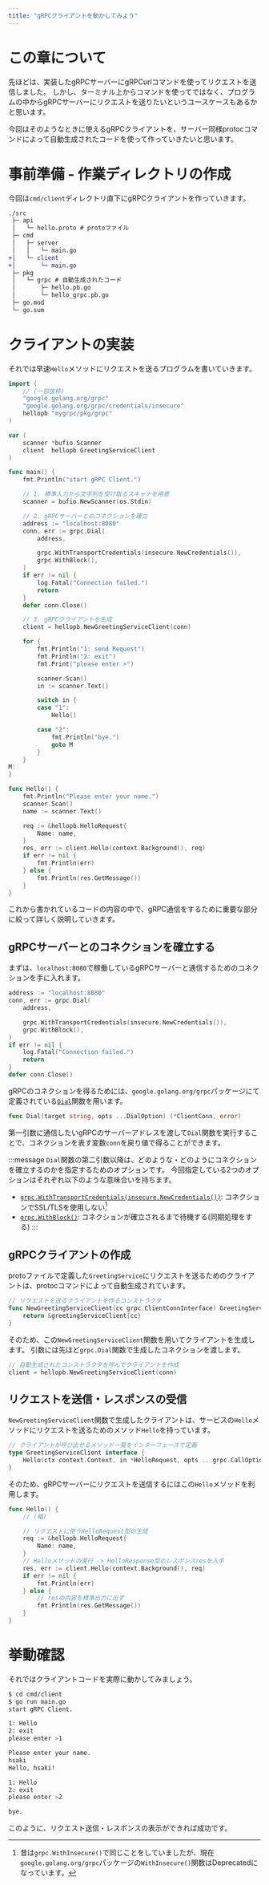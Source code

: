 ```yaml
---
title: "gRPCクライアントを動かしてみよう"
---
```

# この章について
先ほどは、実装したgRPCサーバーにgRPCurlコマンドを使ってリクエストを送信しました。
しかし、ターミナル上からコマンドを使ってではなく、プログラムの中からgRPCサーバーにリクエストを送りたいというユースケースもあるかと思います。

今回はそのようなときに使えるgRPCクライアントを、サーバー同様protocコマンドによって自動生成されたコードを使って作っていきたいと思います。

# 事前準備 - 作業ディレクトリの作成
今回は`cmd/client`ディレクトリ直下にgRPCクライアントを作っていきます。
```diff
./src
 ├─ api
 │   └─ hello.proto # protoファイル
 ├─ cmd
 │   ├─ server
 │   │   └─ main.go
+│   └─ client
+│       └─ main.go
 ├─ pkg
 │   └─ grpc # 自動生成されたコード
 │       ├─ hello.pb.go
 │       └─ hello_grpc.pb.go
 ├─ go.mod
 └─ go.sum
```






# クライアントの実装
それでは早速`Hello`メソッドにリクエストを送るプログラムを書いていきます。
```go:cmd/client/main.go
import (
	// (一部抜粋)
	"google.golang.org/grpc"
	"google.golang.org/grpc/credentials/insecure"
	hellopb "mygrpc/pkg/grpc"
)

var (
	scanner *bufio.Scanner
	client  hellopb.GreetingServiceClient
)

func main() {
	fmt.Println("start gRPC Client.")

	// 1. 標準入力から文字列を受け取るスキャナを用意
	scanner = bufio.NewScanner(os.Stdin)

	// 2. gRPCサーバーとのコネクションを確立
	address := "localhost:8080"
	conn, err := grpc.Dial(
		address,

		grpc.WithTransportCredentials(insecure.NewCredentials()),
		grpc.WithBlock(),
	)
	if err != nil {
		log.Fatal("Connection failed.")
		return
	}
	defer conn.Close()

	// 3. gRPCクライアントを生成
	client = hellopb.NewGreetingServiceClient(conn)

	for {
		fmt.Println("1: send Request")
		fmt.Println("2: exit")
		fmt.Print("please enter >")

		scanner.Scan()
		in := scanner.Text()

		switch in {
		case "1":
			Hello()

		case "2":
			fmt.Println("bye.")
			goto M
		}
	}
M:
}

func Hello() {
	fmt.Println("Please enter your name.")
	scanner.Scan()
	name := scanner.Text()

	req := &hellopb.HelloRequest{
		Name: name,
	}
	res, err := client.Hello(context.Background(), req)
	if err != nil {
		fmt.Println(err)
	} else {
		fmt.Println(res.GetMessage())
	}
}
```
これから書かれているコードの内容の中で、gRPC通信をするために重要な部分に絞って詳しく説明していきます。

## gRPCサーバーとのコネクションを確立する
まずは、`localhost:8080`で稼働しているgRPCサーバーと通信するためのコネクションを手に入れます。
```go
address := "localhost:8080"
conn, err := grpc.Dial(
	address,

	grpc.WithTransportCredentials(insecure.NewCredentials()),
	grpc.WithBlock(),
)
if err != nil {
	log.Fatal("Connection failed.")
	return
}
defer conn.Close()
```

gRPCのコネクションを得るためには、`google.golang.org/grpc`パッケージにて定義されている[`Dial`](https://pkg.go.dev/google.golang.org/grpc#Dial)関数を用います。
```go
func Dial(target string, opts ...DialOption) (*ClientConn, error)
```

第一引数に通信したいgRPCのサーバーアドレスを渡して`Dial`関数を実行することで、コネクションを表す変数`conn`を戻り値で得ることができます。

:::message
`Dial`関数の第二引数以降は、どのような・どのようにコネクションを確立するのかを指定するためのオプションです。
今回指定している2つのオプションはそれぞれ以下のような意味合いを持ちます。
- [`grpc.WithTransportCredentials(insecure.NewCredentials())`](https://pkg.go.dev/google.golang.org/grpc#WithTransportCredentials): コネクションでSSL/TLSを使用しない[^1]
- [`grpc.WithBlock()`](https://pkg.go.dev/google.golang.org/grpc#WithBlock): コネクションが確立されるまで待機する(同期処理をする)
:::
[^1]:昔は`grpc.WithInsecure()`で同じことをしていましたが、現在`google.golang.org/grpc`パッケージの`WithInsecure()`関数はDeprecatedになっています。

## gRPCクライアントの作成
protoファイルで定義した`GreetingService`にリクエストを送るためのクライアントは、protocコマンドによって自動生成されています。
```go:pkg/grpc/hello_grpc.pb.go
// リクエストを送るクライアントを作るコンストラクタ
func NewGreetingServiceClient(cc grpc.ClientConnInterface) GreetingServiceClient {
	return &greetingServiceClient{cc}
}
```

そのため、この`NewGreetingServiceClient`関数を用いてクライアントを生成します。
引数には先ほど`grpc.Dial`関数で生成したコネクションを渡します。
```go:cmd/client/main.go
// 自動生成されたコンストラクタを呼んでクライアントを作成
client = hellopb.NewGreetingServiceClient(conn)
```

## リクエストを送信・レスポンスの受信
`NewGreetingServiceClient`関数で生成したクライアントは、サービスの`Hello`メソッドにリクエストを送るためのメソッド`Hello`を持っています。
```go:pkg/grpc/hello_grpc.pb.go
// クライアントが呼び出せるメソッド一覧をインターフェースで定義
type GreetingServiceClient interface {
	Hello(ctx context.Context, in *HelloRequest, opts ...grpc.CallOption) (*HelloResponse, error)
}
```

そのため、gRPCサーバーにリクエストを送信するにはこの`Hello`メソッドを利用します。
```go:cmd/client/main.go
func Hello() {
	// (略)

	// リクエストに使うHelloRequest型の生成
	req := &hellopb.HelloRequest{
		Name: name,
	}
	// Helloメソッドの実行 -> HelloResponse型のレスポンスresを入手
	res, err := client.Hello(context.Background(), req)
	if err != nil {
		fmt.Println(err)
	} else {
		// resの内容を標準出力に出す
		fmt.Println(res.GetMessage())
	}
}
```










# 挙動確認
それではクライアントコードを実際に動かしてみましょう。
```bash
$ cd cmd/client
$ go run main.go
start gRPC Client.

1: Hello
2: exit
please enter >1

Please enter your name.
hsaki
Hello, hsaki!

1: Hello
2: exit
please enter >2

bye.
```
このように、リクエスト送信・レスポンスの表示ができれば成功です。
